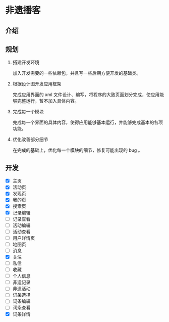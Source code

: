 # 非遗播客

## 介绍

## 规划

1.  搭建开发环境

    加入开发需要的一些依赖包，并且写一些后期方便开发的基础类。

2.  根据设计图开发应用框架

    完成应用界面的 xml 文件设计、编写，将程序的大致页面划分完成，使应用能够完整运行，暂不加入具体内容。

3.  完成每一个模块

    完成每一个界面的具体内容，使得应用能够基本运行，并能够完成基本的各项功能。

4.  优化改善部分细节

    在完成的基础上，优化每一个模块的细节，修复可能出现的 bug 。

## 开发

- [x] 主页
- [x] 活动页
- [x] 发现页
- [x] 我的页
- [x] 搜索页
- [x] 记录编辑
- [ ] 记录查看
- [ ] 活动编辑
- [ ] 活动查看
- [ ] 用户详情页
- [ ] 地图页
- [ ] 消息
- [x] 关注
- [ ] 私信
- [ ] 收藏
- [ ] 个人信息
- [ ] 非遗记录
- [ ] 非遗活动
- [ ] 词条选择
- [ ] 词条编辑
- [ ] 词条查看
- [x] 词条详情